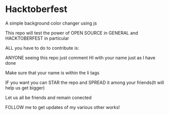 # Hacktoberfest
A simple background color changer using js

This repo will test the power of OPEN SOURCE in GENERAL and HACKTOBERFEST in particular

ALL you have to do to contribute is:

ANYONE seeing this repo just comment HI with your name just as I have done

Make sure that your name is within the li tags

IF you want you can STAR the repo and SPREAD it among your friends(It will help us get bigger)

Let us all be friends and remain conected

FOLLOW me to get updates of my various other works!


